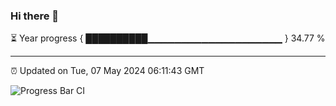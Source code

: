 ### Hi there 👋

⏳ Year progress { ██████████▁▁▁▁▁▁▁▁▁▁▁▁▁▁▁▁▁▁▁▁ } 34.77 %

---

⏰ Updated on Tue, 07 May 2024 06:11:43 GMT

![Progress Bar CI](https://github.com/Shyam-Makwana/GitHub-Actions-Demo/workflows/Progress%20Bar%20CI/badge.svg)
